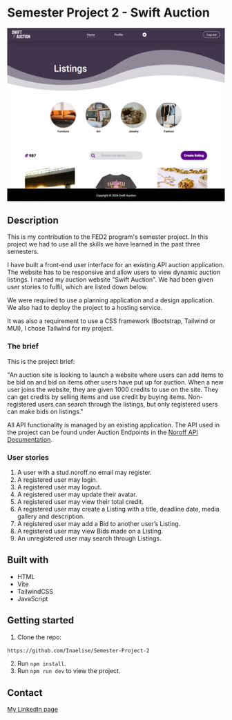 # Semester Project 2 - Swift Auction

![image](/public/images/website-screenshot.png)

## Description

This is my contribution to the FED2 program's semester project. In this project we had to use all the skills we have learned in the past three semesters.

I have built a front-end user interface for an existing API auction application. The website has to be responsive and allow users to view dynamic auction listings. I named my auction website "Swift Auction". We had been given user stories to fulfil, which are listed down below.

We were required to use a planning application and a design application. We also had to deploy the project to a hosting service.

It was also a requirement to use a CSS framework (Bootstrap, Tailwind or MUI), I chose Tailwind for my project.

### The brief

This is the project brief:

"An auction site is looking to launch a website where users can add items to be bid on and bid on items other users have put up for auction.
When a new user joins the website, they are given 1000 credits to use on the site. They can get credits by selling items and use credit by buying items. Non-registered users can search through the listings, but only registered users can make bids on listings."

All API functionality is managed by an existing application. The API used in the project can be found under Auction Endpoints in the [Noroff API Documentation](https://docs.noroff.dev/docs/v2).

### User stories

1. A user with a stud.noroff.no email may register.
2. A registered user may login.
3. A registered user may logout.
4. A registered user may update their avatar.
5. A registered user may view their total credit.
6. A registered user may create a Listing with a title, deadline date, media gallery and description.
7. A registered user may add a Bid to another user’s Listing.
8. A registered user may view Bids made on a Listing.
9. An unregistered user may search through Listings.

## Built with

- HTML
- Vite
- TailwindCSS
- JavaScript

## Getting started

1. Clone the repo:

```bash
https://github.com/Inaelise/Semester-Project-2
```

2. Run `npm install`.
3. Run `npm run dev` to view the project.

## Contact

[My LinkedIn page](https://www.linkedin.com/in/ina-elise-flom-b55433311/)
